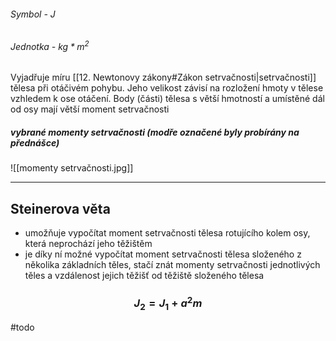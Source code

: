 ###### Symbol - $J$
###### Jednotka - $kg*m^2$

Vyjadřuje míru [[12. Newtonovy zákony#Zákon setrvačnosti|setrvačnosti]] tělesa při otáčivém pohybu. Jeho velikost závisí na rozložení hmoty v tělese vzhledem k ose otáčení. Body (části) tělesa s větší hmotností a umístěné dál od osy mají větší moment setrvačnosti

##### vybrané momenty setrvačnosti (modře označené byly probírány na přednášce)
![[momenty setrvačnosti.jpg]]

---
## Steinerova věta
- umožňuje vypočítat moment setrvačnosti tělesa rotujícího kolem osy, která neprochází jeho těžištěm
- je díky ní možné vypočítat moment setrvačnosti tělesa složeného z několika základních těles, stačí znát momenty setrvačnosti jednotlivých těles a vzdálenost jejich těžišť od těžiště složeného tělesa

### $$J_2=J_1+a^2m$$
#todo